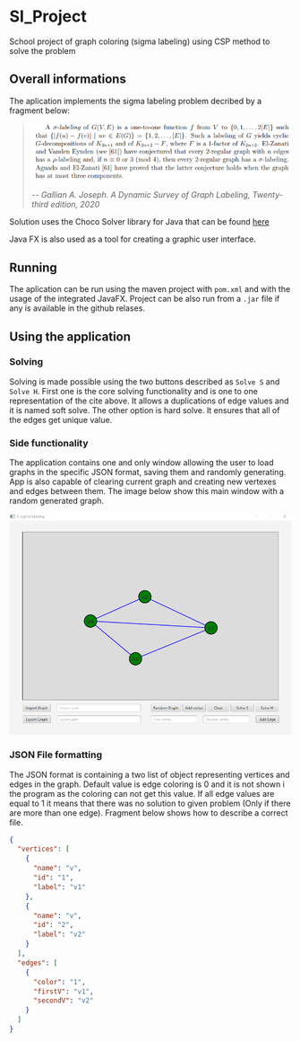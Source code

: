 # SI_Project
School project of graph coloring (sigma labeling) using CSP method to solve the problem


## Overall informations
The aplication implements the sigma labeling problem decribed by a fragment below:

>![image](img/cite.png)
> 
> -- <cite>Gallian A. Joseph. A Dynamic Survey of Graph Labeling, Twenty-third edition, 2020</cite>

Solution uses the Choco Solver library for Java that can be found [here](https://choco-solver.org/)

Java FX is also used as a tool for creating a graphic user interface.

## Running 
The aplication can be run using the maven project with `pom.xml` and with the usage of the integrated JavaFX.
Project can be also run from a `.jar` file if any is available in the github relases.
## Using the application
### Solving
Solving is made possible using the two buttons described as `Solve S` and `Solve H`. 
First one is the core solving functionality and is one to one representation of the cite above.
It allows a duplications of edge values and it is named soft solve. The other option is hard solve. It ensures that all of the edges get unique value.
### Side functionality
The application contains one and only window allowing the user to load graphs in the specific JSON format, 
saving them and randomly generating. App is also capable of clearing current graph and creating new vertexes and
edges between them. The image below show this main window with a random generated graph.

![image](img/app.png)

### JSON File formatting
The JSON format is containing a two list of object representing vertices and edges in the graph.
Default value is edge coloring is 0 and it is not shown i the program as the coloring can not get this value.
If all edge values are equal to 1 it means that there was no solution to given problem (Only if there are more than one edge).
Fragment below shows how to describe a correct file.

```json
{
  "vertices": [
    {
      "name": "v",
      "id": "1",
      "label": "v1"
    },
    {
      "name": "v",
      "id": "2",
      "label": "v2"
    }
  ],
  "edges": [
    {
      "color": "1",
      "firstV": "v1",
      "secondV": "v2"
    }
  ]
}
```

